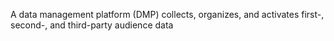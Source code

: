 
A data management platform (DMP) collects, organizes, and activates first-, second-, and third-party audience data

